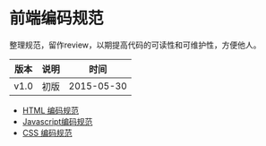 # 前端编码规范
整理规范，留作review，以期提高代码的可读性和可维护性，方便他人。

版本  |  说明  |  时间
------|--------|--------
v1.0  |初版    |2015-05-30

* [HTML 编码规范](./html.md)
* [Javascript编码规范](./js.md)
* [CSS 编码规范](./css.md)
